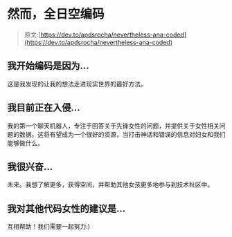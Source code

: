# 然而，全日空编码

> 原文:[https://dev.to/apdsrocha/nevertheless-ana-coded](https://dev.to/apdsrocha/nevertheless-ana-coded)

## [](#i-began-coding-because)我开始编码是因为...

这是我发现的让我的想法走进现实世界的最好方法。

## [](#im-currently-hacking-on)我目前正在入侵...

我的第一个聊天机器人，专注于回答关于先锋女性的问题，并提供关于女性相关问题的数据。这将有望成为一个很好的资源，当打击神话和错误的信息对妇女和我们能够做什么。

## [](#im-excited-about)我很兴奋...

未来。我想了解更多，获得空间，并帮助其他女孩更多地参与到技术社区中。

## [](#my-advice-for-other-women-who-code-is)我对其他代码女性的建议是...

互相帮助！我们需要一起努力:)